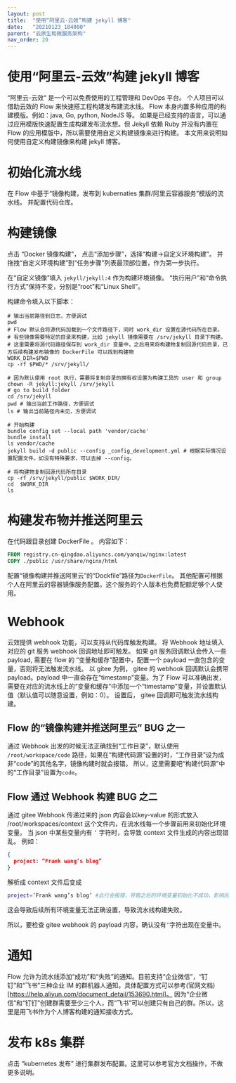 ```yaml
---
layout: post
title:  "使用“阿里云-云效”构建 jekyll 博客"
date:   "20210123_184000"
parent: "云原生和微服务架构"
nav_order: 20
---
```


使用“阿里云-云效”构建 jekyll 博客
=====

“阿里云-云效“ 是一个可以免费使用的工程管理和 DevOps 平台。 个人项目可以借助云效的 Flow 来快速搭工程构建发布建流水线。 Flow 本身内置多种应用的构建模版。例如：java, Go, python, NodeJS 等。 如果是已经支持的语言，可以通过应用模版快速配置生成构建发布流水想。但 Jekyll 依赖 Ruby 并没有内置在 Flow 的应用模版中，所以需要使用自定义构建镜像来进行构建。 本文用来说明如何使用自定义构建镜像来构建 jekyll 博客。

# 初始化流水线
在 Flow 中基于“镜像构建，发布到 kubernaties 集群/阿里云容器服务”模版的流水线。 并配置代码仓库。 

# 构建镜像
点击 “Docker 镜像构建”， 点击“添加步骤”，选择“构建->自定义环境构建”。 并拖拽“自定义环境构建”到“任务步骤”列表最顶部位置，作为第一步执行。

在“自定义镜像”填入 `jekyll/jekyll:4` 作为构建环境镜像。 “执行用户”和“命令执行方式”保持不变，分别是“root”和“Linux Shell”。 

构建命令填入以下脚本：

```shell 
# 输出当前路径到日志，方便调试
pwd
# Flow 默认会将源代码加载到一个文件路径下，同时 work_dir 设置在源代码所在目录。
# 有些镜像需要特定的目录来构建，比如 jekyll 镜像需要在 /srv/jekyll 目录下构建。
# 这里需要将源代码路径保存到 work_dir 变量中，之后用来将构建物复制回源代码目录，已方后续构建发布镜像的 DockerFile 可以找到构建物
WORK_DIR=$PWD
cp -rf $PWD/* /srv/jekyll/

# 因为默认使用 root 执行，需要将复制目录的拥有权设置为构建工具的 user 和 group
chown -R jekyll:jekyll /srv/jekyll
# go to build folder
cd /srv/jekyll
pwd # 输出当前工作路径，方便调试
ls # 输出当前路径内未见，方便调试

# 开始构建
bundle config set --local path 'vendor/cache'
bundle install
ls vendor/cache
jekyll build -d public --config _config_development.yml # 根据实际情况设置配置文件。如没有特殊要求，可以去掉 --config。

# 将构建物复制回源代码所在目录
cp -rf /srv/jekyll/public $WORK_DIR/
cd  $WORK_DIR
ls
```

# 构建发布物并推送阿里云
在代码跟目录创建 DockerFile 。 内容如下：
```DockerFile
FROM registry.cn-qingdao.aliyuncs.com/yanqiw/nginx:latest
COPY ./public /usr/share/nginx/html
```

配置“镜像构建并推送阿里云”的“Dockfile”路径为`DockerFile`。 其他配置可根据个人在阿里云的容器镜像服务配置。这个服务的个人版本也免费配额足够个人使用。

#  Webhook
云效提供 webhook 功能，可以支持从代码库触发构建。 将 Webhook 地址填入对应的  git 服务  webhook  回调地址即可触发。 如果 git 服务回调默认会传入一些  payload,  需要在 flow 的 “变量和缓存”配置中，配置一个 payload  一直包含的变量，否则将无法触发流水线。 以 gitee 为例， gitee  的 webhook  回调默认会携带  payload。payload 中一直会存在“timestamp”变量。为了 Flow 可以准确出发，需要在对应的流水线上的“变量和缓存”中添加一个“timestamp”变量，并设置默认值（默认值可以随意设置，例如：0）。 设置后， gitee  回调即可触发流水线构建。

## Flow 的“镜像构建并推送阿里云” BUG 之一
通过 Webhook 出发的时候无法正确找到“工作目录”，默认使用 `/root/workspace/code` 路径，如果在“构建代码源”设置的时，“工作目录”设为成非“code”的其他名字，镜像构建时就会报错。 所以，这里需要吧“构建代码源”中的“工作目录”设置为`code`。

## Flow 通过 Webhook 构建 BUG 之二
 通过 gitee Webhook 传递过来的 json 内容会以key-value 的形式放入 /root/workspaces/context 这个文件内，在流水线每一个步骤前用来初始化环境变量。 当 json 中某些变量内有 `’` 字符时，会导致  context  文件生成的内容出现错乱。
 例如：
 ```json
 {
   project: “Frank wang’s blog”
 }
 ``` 
  解析成 context 文件后变成
  ```bash
  project=‘Frank wang’s blog’ #此行会报错，导致之后的环境变量初始化不成功，影响后续构建
 ```
 这会导致后续所有环境变量无法正确设置，导致流水线构建失败。
 
 所以，要检查  gitee  webhook  的  payload  内容，确认没有`’`字符出现在变量中。
    
# 通知
Flow 允许为流水线添加“成功”和“失败”的通知。目前支持“企业微信”，“钉钉”和“飞书”三种企业 IM 的群机器人通知。具体配置方式可以参考(官网文档)[https://help.aliyun.com/document_detail/153690.html]。 因为“企业微信”和“钉钉”创建群需要至少三个人，而“飞书”可以创建只有自己的群。所以，这里是用飞书作为个人博客构建的通知接收方式。

# 发布 k8s 集群

点击 “kubernetes 发布” 进行集群发布配置。这里可以参考官方文档操作，不做更多说明。
